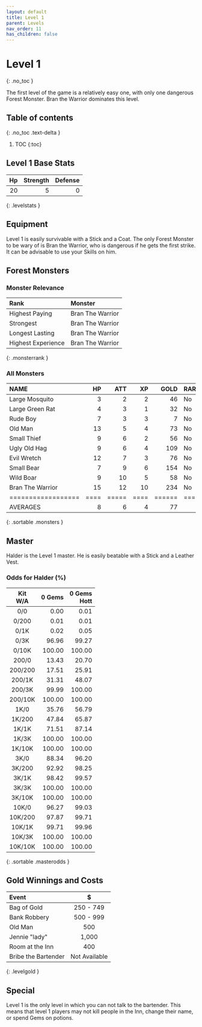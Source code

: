 ```yaml
---
layout: default
title: Level 1
parent: Levels
nav_order: 11
has_children: false
---
```

# Level 1
{: .no_toc }

The first level of the game is a relatively easy one, with only one dangerous Forest Monster. Bran the Warrior dominates this level.

## Table of contents
{: .no_toc .text-delta }

1. TOC
{:toc}

## Level 1 Base Stats

| Hp | Strength | Defense |
|---:|---------:|--------:|
| 20 |        5 |       0 |
{: .levelstats }
  
## Equipment

Level 1 is easily survivable with a Stick and a Coat. The only Forest Monster to be wary of is Bran the Warrior, who is dangerous if he gets the first strike. It can be advisable to use your Skills on him.

## Forest Monsters

### Monster Relevance

| Rank               | Monster          |
|:-------------------|:-----------------|
| Highest Paying     | Bran The Warrior |
| Strongest          | Bran The Warrior |
| Longest Lasting    | Bran The Warrior |
| Highest Experience | Bran The Warrior |
{: .monsterrank }
  
### All Monsters

| NAME             | HP | ATT | XP | GOLD | RARE | WEAPON        | 
|:-----------------|---:|----:|---:|-----:|:-----|:--------------|
| Large Mosquito   |  3 |   2 |  2 |   46 | No   | Blood Sucker  | 
| Large Green Rat  |  4 |   3 |  1 |   32 | No   | Sharp Teeth   | 
| Rude Boy         |  7 |   3 |  3 |    7 | No   | Cudgel        | 
| Old Man          | 13 |   5 |  4 |   73 | No   | Cane          | 
| Small Thief      |  9 |   6 |  2 |   56 | No   | Small Dagger  | 
| Ugly Old Hag     |  9 |   6 |  4 |  109 | No   | Garlic Breath | 
| Evil Wretch      | 12 |   7 |  3 |   76 | No   | Finger Nail   | 
| Small Bear       |  7 |   9 |  6 |  154 | No   | Claws         | 
| Wild Boar        |  9 |  10 |  5 |   58 | No   | Sharp Tusks   | 
| Bran The Warrior | 15 |  12 | 10 |  234 | No   | Short Sword   | 
|==================|====|=====|====|======|======|===============|
| AVERAGES         |  8 |   6 |  4 |   77 |      |               | 
{: .sortable .monsters }
  
## Master

Halder is the Level 1 master. He is easily beatable with a Stick and a Leather Vest.

### Odds for Halder (%)

| Kit<br>W/A | 0 Gems | 0 Gems<br>Hott |
|:----------:|-------:|---------------:|
| 0/0        |   0.00 |           0.01 |
| 0/200      |   0.01 |           0.01 |
| 0/1K       |   0.02 |           0.05 |
| 0/3K       |  96.96 |          99.27 |
| 0/10K      | 100.00 |         100.00 |
| 200/0      |  13.43 |          20.70 |
| 200/200    |  17.51 |          25.91 |
| 200/1K     |  31.31 |          48.07 |
| 200/3K     |  99.99 |         100.00 |
| 200/10K    | 100.00 |         100.00 |
| 1K/0       |  35.76 |          56.79 |
| 1K/200     |  47.84 |          65.87 |
| 1K/1K      |  71.51 |          87.14 |
| 1K/3K      | 100.00 |         100.00 |
| 1K/10K     | 100.00 |         100.00 |
| 3K/0       |  88.34 |          96.20 |
| 3K/200     |  92.92 |          98.25 |
| 3K/1K      |  98.42 |          99.57 |
| 3K/3K      | 100.00 |         100.00 |
| 3K/10K     | 100.00 |         100.00 |
| 10K/0      |  96.27 |          99.03 |
| 10K/200    |  97.87 |          99.71 |
| 10K/1K     |  99.71 |          99.96 |
| 10K/3K     | 100.00 |         100.00 |
| 10K/10K    | 100.00 |         100.00 |
{: .sortable .masterodds }
  
## Gold Winnings and Costs

| Event               | $             |
|:--------------------|:-------------:|
| Bag of Gold         | 250 - 749     |
| Bank Robbery        | 500 - 999     |
| Old Man             | 500           |
| Jennie "lady"       | 1,000         |
| Room at the Inn     | 400           |
| Bribe the Bartender | Not Available |
{: .levelgold }
  

## Special

Level 1 is the only level in which you can not talk to the bartender. This means that level 1 players may not kill people in the Inn, change their name, or spend Gems on potions.
